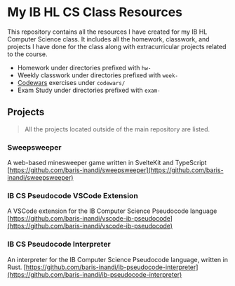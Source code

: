 # My IB HL CS Class Resources

This repository contains all the resources I have created for my IB HL Computer Science class. It includes all the homework, classwork, and projects I have done for the class along with extracurricular projects related to the course.

* Homework under directories prefixed with `hw-`
* Weekly classwork under directories prefixed with `week-`
* [Codewars](https://www.codewars.com/) exercises under `codewars/`
* Exam Study under directories prefixed with `exam-`

## Projects

> All the projects located outside of the main repository are listed.

### Sweepsweeper

A web-based minesweeper game written in SvelteKit and TypeScript
[https://github.com/baris-inandi/sweepsweeper](https://github.com/baris-inandi/sweepsweeper)

### IB CS Pseudocode VSCode Extension

A VSCode extension for the IB Computer Science Pseudocode language
[https://github.com/baris-inandi/vscode-ib-pseudocode](https://github.com/baris-inandi/vscode-ib-pseudocode)

### IB CS Pseudocode Interpreter

An interpreter for the IB Computer Science Pseudocode language, written in Rust.
[https://github.com/baris-inandi/ib-pseudocode-interpreter](https://github.com/baris-inandi/ib-pseudocode-interpreter)
